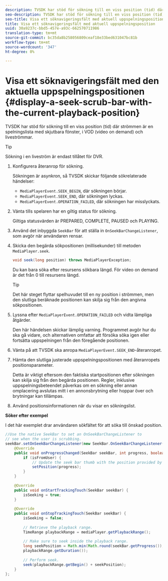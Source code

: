 ```yaml
---
description: TVSDK har stöd för sökning till en viss position (tid) där strömmen är en spelningslista med skjutbara fönster, i VOD (video on demand) och liveströmmar.
seo-description: TVSDK har stöd för sökning till en viss position (tid) där strömmen är en spelningslista med skjutbara fönster, i VOD (video on demand) och liveströmmar.
seo-title: Visa ett söknavigeringsfält med aktuell uppspelningsposition
title: Visa ett söknavigeringsfält med aktuell uppspelningsposition
uuid: 30a9237c-bbd5-457e-a93c-662570711986
translation-type: tm+mt
source-git-commit: bc35da8b258056809ceaf18e33bed631047bc81b
workflow-type: tm+mt
source-wordcount: '347'
ht-degree: 0%

---
```



# Visa ett söknavigeringsfält med den aktuella uppspelningspositionen {#display-a-seek-scrub-bar-with-the-current-playback-position}

TVSDK har stöd för sökning till en viss position (tid) där strömmen är en spelningslista med skjutbara fönster, i VOD (video on demand) och liveströmmar.

>[!TIP]
>
>Sökning i en liveström är endast tillåtet för DVR.

1. Konfigurera återanrop för sökning.

   Sökningen är asynkron, så TVSDK skickar följande sökrelaterade händelser:

   * `MediaPlayerEvent.SEEK_BEGIN`, där sökningen börjar.
   * `MediaPlayerEvent.SEEK_END`, där sökningen lyckas.
   * `MediaPlayerEvent.OPERATION_FAILED`, där sökningen har misslyckats.

1. Vänta tills spelaren har en giltig status för sökning.

   Giltiga statusvärden är PREPARED, COMPLETE, PAUSED och PLAYING.
1. Använd det inbyggda `SeekBar` för att ställa in `OnSeekBarChangeListener`, som avgör när användaren rensar.
1. Skicka den begärda sökpositionen (millisekunder) till metoden `MediaPlayer.seek`.

   ```java
   void seek(long position) throws MediaPlayerException;
   ```

   Du kan bara söka efter resursens sökbara längd. För video on demand är det från 0 till resursens längd.

   >[!TIP]
   >
   >Det här steget flyttar spelhuvudet till en ny position i strömmen, men den slutliga beräknade positionen kan skilja sig från den angivna sökpositionen.

1. Lyssna efter `MediaPlayerEvent.OPERATION_FAILED` och vidta lämpliga åtgärder.

   Den här händelsen skickar lämplig varning. Programmet avgör hur du ska gå vidare, och alternativen omfattar att försöka söka igen eller fortsätta uppspelningen från den föregående positionen.

1. Vänta på att TVSDK ska anropa `MediaPlayerEvent.SEEK_END`-återanropet.
1. Hämta den slutliga justerade uppspelningspositionen med återanropets positionsparameter.

   Detta är viktigt eftersom den faktiska startpositionen efter sökningen kan skilja sig från den begärda positionen. Regler, inklusive uppspelningsbeteendet påverkas om en sökning eller annan omplacering avslutas mitt i en annonsbrytning eller hoppar över och brytningar kan tillämpas.

1. Använd positionsinformationen när du visar en sökningslist.

<!--<a id="example_EEB73818260C43C8B5AE12BA68548AB7"></a>-->

**Söker efter exempel**

I det här exemplet drar användaren sökfältet för att söka till önskad position.

```java
//Use the native SeekBar to set an OnSeekBarChangeListener to 
// see when the user is scrubbing. 
seekBar.setOnSeekBarChangeListener(new SeekBar.OnSeekBarChangeListener() { 
    @Override 
    public void onProgressChanged(SeekBar seekBar, int progress, boolean isFromUser) { 
        if (isFromUser) { 
            // Update the seek bar thumb with the position provided by the user. 
            setPosition(progress); 
        } 
    } 
 
    @Override 
    public void onStartTrackingTouch(SeekBar seekBar) { 
        isSeeking = true; 
    } 
 
    @Override 
    public void onStopTrackingTouch(SeekBar seekBar) { 
        isSeeking = false; 
 
        // Retrieve the playback range. 
        TimeRange playbackRange = mediaPlayer.getPlaybackRange(); 
 
        // Make sure to seek inside the playback range. 
        long seekPosition = Math.min(Math.round(seekBar.getProgress()), 
        playbackRange.getDuration()); 
     
        // Perform seek. 
        seek(playbackRange.getBegin() + seekPosition); 
    } 
}; 
```
